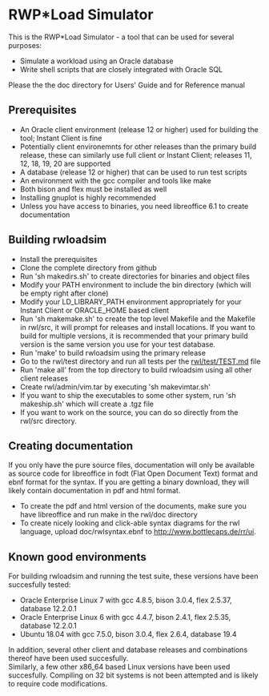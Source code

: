 # RWP\*Load Simulator
This is the RWP\*Load Simulator - a tool that can be used for several purposes:

 * Simulate a workload using an Oracle database
 * Write shell scripts that are closely integrated with Oracle SQL

Please the the doc directory for Users' Guide and for Reference manual

## Prerequisites

 * An Oracle client environment (release 12 or higher) used for building the tool; Instant Client is fine
 * Potentially client environemnts for other releases than the primary build release, these can similarly use full client or Instant Client; releases 11, 12, 18, 19, 20 are supported
 * A database (release 12 or higher) that can be used to run test scripts
 * An environment with the gcc compiler and tools like make
 * Both bison and flex must be installed as well
 * Installing gnuplot is highly recommended
 * Unless you have access to binaries, you need libreoffice 6.1 to create documentation

## Building rwloadsim

 * Install the prerequisites
 * Clone the complete directory from github
 * Run 'sh makedirs.sh' to create directories for binaries and object files
 * Modify your PATH environment to include the bin directory (which will be empty right after clone)
 * Modify your LD\_LIBRARY\_PATH environment appropriately for your Instant Client or ORACLE\_HOME based client
 * Run 'sh makemake.sh' to create the top level Makefile and the Makefile in rwl/src, it will prompt for releases and install locations. If you want to build for multiple versions, it is recommended that your primary build version is the same version you use for your test database.
 * Run 'make' to build rwloadsim using the primary release
 * Go to the rwl/test directory and run all tests per the [rwl/test/TEST.md](rwl/test/TEST.md) file
 * Run 'make all' from the top directory to build rwloadsim using all other client releases
 * Create rwl/admin/vim.tar by executing 'sh makevimtar.sh'
 * If you want to ship the executables to some other system, run 'sh makeship.sh' which will create a .tgz file
 * If you want to work on the source, you can do so directly from the rwl/src directory. 

## Creating documentation

If you only have the pure source files, documentation will only be available as source code for
libreoffice in fodt (Flat Open Document Text) format and ebnf format for the syntax. If you are
getting a binary download, they will likely contain documentation in pdf and html format.

 * To create the pdf and html version of the documents, make sure you have libreoffice and run make in the rwl/doc directory
 * To create nicely looking and click-able syntax diagrams for the rwl language, upload doc/rwlsyntax.ebnf to http://www.bottlecaps.de/rr/ui. 

## Known good environments

For building rwloadsim and running the test suite, these versions have been succesfully tested:

 * Oracle Enterprise Linux 7 with gcc 4.8.5, bison 3.0.4, flex 2.5.37, database 12.2.0.1
 * Oracle Enterprise Linux 6 with gcc 4.4.7, bison 2.4.1, flex 2.5.35, database 12.2.0.1
 * Ubuntu 18.04 with gcc 7.5.0, bison 3.0.4, flex 2.6.4, database 19.4

In addition, several other client and database releases and combinations thereof have been used succesfully.  
Similarly, a few other x86\_64 based Linux versions have been used succesfully.
Compiling on 32 bit systems is not been attempted and is likely to require code modifications.
